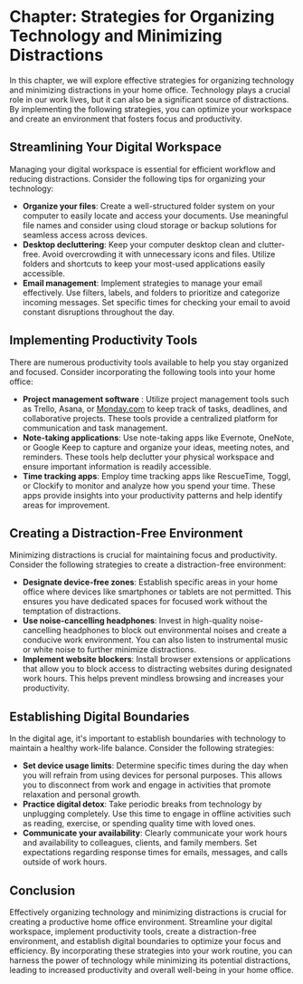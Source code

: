 Chapter: Strategies for Organizing Technology and Minimizing Distractions
=========================================================================

In this chapter, we will explore effective strategies for organizing technology and minimizing distractions in your home office. Technology plays a crucial role in our work lives, but it can also be a significant source of distractions. By implementing the following strategies, you can optimize your workspace and create an environment that fosters focus and productivity.

**Streamlining Your Digital Workspace**
---------------------------------------

Managing your digital workspace is essential for efficient workflow and reducing distractions. Consider the following tips for organizing your technology:

* **Organize your files**: Create a well-structured folder system on your computer to easily locate and access your documents. Use meaningful file names and consider using cloud storage or backup solutions for seamless access across devices.
* **Desktop decluttering**: Keep your computer desktop clean and clutter-free. Avoid overcrowding it with unnecessary icons and files. Utilize folders and shortcuts to keep your most-used applications easily accessible.
* **Email management**: Implement strategies to manage your email effectively. Use filters, labels, and folders to prioritize and categorize incoming messages. Set specific times for checking your email to avoid constant disruptions throughout the day.

**Implementing Productivity Tools**
-----------------------------------

There are numerous productivity tools available to help you stay organized and focused. Consider incorporating the following tools into your home office:

* **Project management software** : Utilize project management tools such as Trello, Asana, or [Monday.com](http://Monday.com) to keep track of tasks, deadlines, and collaborative projects. These tools provide a centralized platform for communication and task management.
* **Note-taking applications**: Use note-taking apps like Evernote, OneNote, or Google Keep to capture and organize your ideas, meeting notes, and reminders. These tools help declutter your physical workspace and ensure important information is readily accessible.
* **Time tracking apps**: Employ time tracking apps like RescueTime, Toggl, or Clockify to monitor and analyze how you spend your time. These apps provide insights into your productivity patterns and help identify areas for improvement.

**Creating a Distraction-Free Environment**
-------------------------------------------

Minimizing distractions is crucial for maintaining focus and productivity. Consider the following strategies to create a distraction-free environment:

* **Designate device-free zones**: Establish specific areas in your home office where devices like smartphones or tablets are not permitted. This ensures you have dedicated spaces for focused work without the temptation of distractions.
* **Use noise-cancelling headphones**: Invest in high-quality noise-cancelling headphones to block out environmental noises and create a conducive work environment. You can also listen to instrumental music or white noise to further minimize distractions.
* **Implement website blockers**: Install browser extensions or applications that allow you to block access to distracting websites during designated work hours. This helps prevent mindless browsing and increases your productivity.

**Establishing Digital Boundaries**
-----------------------------------

In the digital age, it's important to establish boundaries with technology to maintain a healthy work-life balance. Consider the following strategies:

* **Set device usage limits**: Determine specific times during the day when you will refrain from using devices for personal purposes. This allows you to disconnect from work and engage in activities that promote relaxation and personal growth.
* **Practice digital detox**: Take periodic breaks from technology by unplugging completely. Use this time to engage in offline activities such as reading, exercise, or spending quality time with loved ones.
* **Communicate your availability**: Clearly communicate your work hours and availability to colleagues, clients, and family members. Set expectations regarding response times for emails, messages, and calls outside of work hours.

**Conclusion**
--------------

Effectively organizing technology and minimizing distractions is crucial for creating a productive home office environment. Streamline your digital workspace, implement productivity tools, create a distraction-free environment, and establish digital boundaries to optimize your focus and efficiency. By incorporating these strategies into your work routine, you can harness the power of technology while minimizing its potential distractions, leading to increased productivity and overall well-being in your home office.
